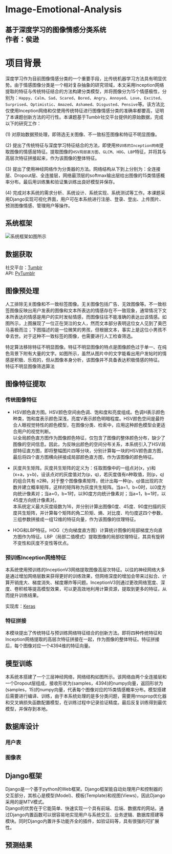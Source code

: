 Image-Emotional-Analysis
====

基于深度学习的图像情感分类系统<br>
作者：侯逊<br>
----

# 项目背景
深度学习作为目前图像情感分类的一个重要手段，比传统机器学习方法具有明显优势。由于情感图像分类是一个相对复杂抽象的研究领域，本文采用Inception网络提取的特征与传统特征结合的方法构建分类模型，并将图像分为15个情感极性，分别为：`Happy`、`Calm`、`Sad`、`Scared`、`Bored`、`Angry`、`Annoyed`、`Love`、`Excited`、`Surprised`、`Optimistic`、`Amazed`、`Ashamed`、`Disgusted`、`Pensive`等。该方法比仅使用Inception网络和仅使用传统特征进行图像情感分类的准确率都要高，证明了本课题创新方法的可行性。本课题基于Tumblr社交平台提供的原始数据，完成以下的研究工作：<br>

(1) 对原始数据预处理，即筛选无关图像、不一致标签图像和特征不明显图像。<br>

(2) 提出了传统特征与深度学习特征结合的方法，即使用`预训练的Inception网络`提取图像的情感层特征。提取图像的`HSV局部直方图`、`GLCM`、`HOG`、`LBP`特征，并将其与高层次特征拼接起来，作为该图像的整体特征。<br>

(3) 提出了使用神经网络作为分类器的方法。网络结构从下到上分别为：全连接层、Dropout层、全连接层，网络最顶层的softmax输出层给出图像的15类情感概率分布。最后用训练集和验证集训练出良好模型并保存。<br>

(4) 完成对本系统的需求分析、系统设计、系统实现、系统测试等工作。本课题采用Django实现可视化界面，用户可在本系统进行注册、登录、登出、上传图片、预测图像情感、管理用户等操作。<br>

## 系统框架
![系统框架如图所示](https://github.com/HouXun/Image-Emotional-Analysis/pics/structure.png)

## 数据获取
社交平台：[Tumblr](https://tumblr.zendesk.com/hc/zh-cn)<br>
API: [PyTumblr](https://pypi.org/project/PyTumblr/)<br>

## 图像预处理
人工排除无关图像和不一致标签图像。无关图像包括广告、无效图像等。不一致标签图像反映出用户发表的图像和文本所表达的情感存在不一致现象，通常情况下文本所表达的情感是用户的实时发帖情感，而图像往往不能准确的表达出该情感。如图所示，上图展现了一位正在哭泣的女人，然而文本部分表明这位女人见到了奥巴马喜极而泣；下图描述的是一位微笑的男孩，但根据文本，事实上是这位小男孩不幸去世。对于这种不一致标签的图像，也需要进行人工检查筛选。<br>

特定算法移除特征不明显图像。特征不明显图像的特点是图像颜色过于单一、在纯色背景下附有大量的文字。如图所示，虽然从图片中的文字能看出用户发帖时的情感是积极、乐观的，但从图像本身分析，该图像并不具备表达积极情感的特征。<br>
特征不明显图像筛选算法

## 图像特征提取
### 传统图像特征
* HSV颜色直方图。HSV颜色空间由色调、饱和度和亮度组成。色调H表示颜色种类，饱和度表示颜色深浅，亮度V表示颜色明暗程度。HSV颜色空间是最符合人眼视觉特性的颜色模型，在图像分类、检索中，应用这种颜色模型会更适合用户的视觉判断。<br>
以全局颜色直方图作为图像颜色特征，仅包含了图像的整体颜色分布，缺少了图像的空间信息。因此，为反映出颜色的空间分布关系，本系统引入了HSV局部特征直方图，即将整幅图片四等分块，分别计算每一块的HSV颜色直方图，最后将四个直方图横向拼接成局部颜色直方图，作为该图像的颜色特征。<br>

* 灰度共生矩阵。灰度共生矩阵的定义为：任取图像中的一组点对(x，y)和(x+a，y+b)，设该点对的灰度值对为(p，q)，若灰度值有n种取值，则(p，q)的组合共有 n2种。对于整个图像像素矩阵，统计出每一种(p，q)值出现的次数并建立概率矩阵，这样的矩阵称为灰度共生矩阵。当a=1，b=0时，以0度方向统计像素对；当a=0，b=1时，以90度方向统计像素对；当a=1，b=1时，以45度方向统计像素对。<br>
本系统定义最大灰度级数为16，并分别计算出图像0度、45度、90度扫描的灰度共生矩阵，并计算每个矩阵的角二阶矩、熵、对比度、均匀度这四个参数，三组参数拼接成一组12维的特征向量，作为该图像的纹理特征。<br>

* HOG和LBP特征。HOG（方向梯度直方图）计算统计图像的局部梯度方向直方图作为特征。LBP（局部二值模式）提取图像的局部纹理特征，其具有旋转不变性和灰度不变性等优点。<br>

### 预训练Inception网络特征
本系统使用预训练的InceptionV3网络提取图像高层次特征。以往的神经网络大多是通过增加网络层数来获得更好的训练效果，但网络深度的增加会带来过拟合、计算开销庞大、梯度消失、梯度爆炸等问题。InceptionV3则通过更改网络宽度、深度、卷积核等提高模型效果，可以更高效地利用计算资源，提取到更多的特征，从而提升训练结果。<br>

实现库：[Keras](https://keras.io/)<br>

### 特征拼接
本模块提出了传统特征与预训练网络特征结合的创新方法。即将四种传统特征和Inception网络提取的高层次特征拼接在一起，作为图像的整体特征。特征拼接后，每个图像对应一个4394维的特征向量。<br>

## 模型训练
本系统本搭建了一个三层神经网络，网络结构如图所示。该网络由两个全连接层和一个Dropout层组成，接收形状为(samples，4394)的numpy向量，返回形状为(samples，15)的numpy向量，代表每个图像对应的15类情感概率分布。模型搭建后需要进行编译、训练，由于本系统处理的是多分类问题，需要用rmsprop优化器和交叉熵损失函数配置模型，在训练过程中记录验证精度。最后反复训练得到最优模型，并保存到本地。<br>

## 数据库设计
### 用户表

### 图像表

## Django框架
Django是一个基于python的Web框架。Django框架能自动处理用户和控制器的交互部分，其核心是模型(Model)、模板(Template)和视图(Views)，因此Django采用的是MTV模式。<br>
Django的优势在于它能简单、快速实现一个具有前端、后端、数据库的网站，通过Django内置函数可以很容易地实现用户与系统交互、业务逻辑、数据库搭建等模块。同时Django内置许多功能齐全的插件，如验证码等，具有很强的可扩展性。<br>

## 预测结果




